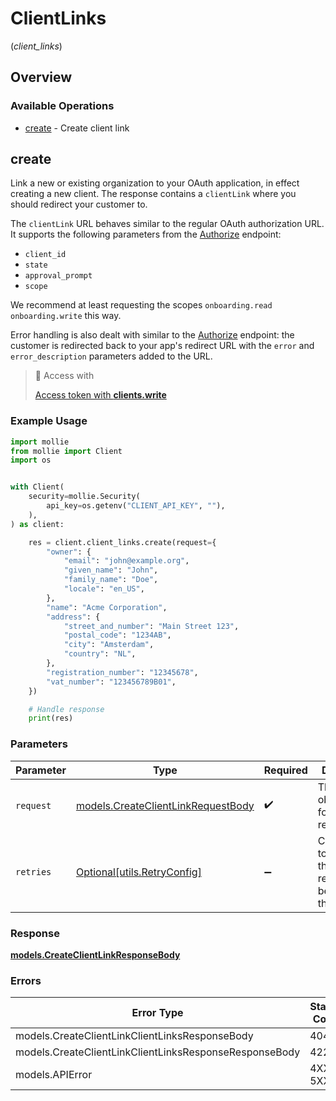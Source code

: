 # ClientLinks
(*client_links*)

## Overview

### Available Operations

* [create](#create) - Create client link

## create

Link a new or existing organization to your OAuth application, in effect creating a new client. The response contains a `clientLink` where you should redirect your customer to.

The `clientLink` URL behaves similar to the regular OAuth authorization URL. It supports the following parameters from the [Authorize](authorize) endpoint:

* `client_id`
* `state`
* `approval_prompt`
* `scope`

We recommend at least requesting the scopes `onboarding.read onboarding.write` this way.

Error handling is also dealt with similar to the [Authorize](authorize) endpoint: the customer is redirected back to your app's redirect URL with the `error` and `error_description` parameters added to the URL.

> 🔑 Access with
>
> [Access token with **clients.write**](/reference/authentication)

### Example Usage

```python
import mollie
from mollie import Client
import os


with Client(
    security=mollie.Security(
        api_key=os.getenv("CLIENT_API_KEY", ""),
    ),
) as client:

    res = client.client_links.create(request={
        "owner": {
            "email": "john@example.org",
            "given_name": "John",
            "family_name": "Doe",
            "locale": "en_US",
        },
        "name": "Acme Corporation",
        "address": {
            "street_and_number": "Main Street 123",
            "postal_code": "1234AB",
            "city": "Amsterdam",
            "country": "NL",
        },
        "registration_number": "12345678",
        "vat_number": "123456789B01",
    })

    # Handle response
    print(res)

```

### Parameters

| Parameter                                                                         | Type                                                                              | Required                                                                          | Description                                                                       |
| --------------------------------------------------------------------------------- | --------------------------------------------------------------------------------- | --------------------------------------------------------------------------------- | --------------------------------------------------------------------------------- |
| `request`                                                                         | [models.CreateClientLinkRequestBody](../../models/createclientlinkrequestbody.md) | :heavy_check_mark:                                                                | The request object to use for the request.                                        |
| `retries`                                                                         | [Optional[utils.RetryConfig]](../../models/utils/retryconfig.md)                  | :heavy_minus_sign:                                                                | Configuration to override the default retry behavior of the client.               |

### Response

**[models.CreateClientLinkResponseBody](../../models/createclientlinkresponsebody.md)**

### Errors

| Error Type                                             | Status Code                                            | Content Type                                           |
| ------------------------------------------------------ | ------------------------------------------------------ | ------------------------------------------------------ |
| models.CreateClientLinkClientLinksResponseBody         | 404                                                    | application/hal+json                                   |
| models.CreateClientLinkClientLinksResponseResponseBody | 422                                                    | application/hal+json                                   |
| models.APIError                                        | 4XX, 5XX                                               | \*/\*                                                  |